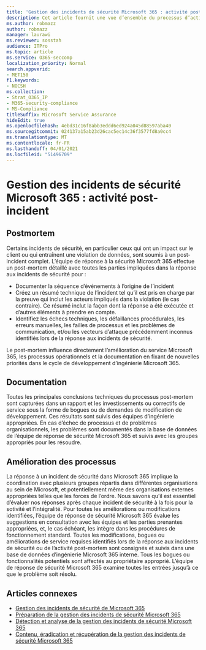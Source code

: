 ```yaml
---
title: 'Gestion des incidents de sécurité Microsoft 365 : activité post-incident'
description: Cet article fournit une vue d’ensemble du processus d’activité post-incident de gestion des incidents de sécurité dans Microsoft 365.
ms.author: robmazz
author: robmazz
manager: laurawi
ms.reviewer: sosstah
audience: ITPro
ms.topic: article
ms.service: O365-seccomp
localization_priority: Normal
search.appverid:
- MET150
f1.keywords:
- NOCSH
ms.collection:
- Strat_O365_IP
- M365-security-compliance
- MS-Compliance
titleSuffix: Microsoft Service Assurance
hideEdit: true
ms.openlocfilehash: 4ebd31c16f8abb3eddd6ed924a045d88597aba40
ms.sourcegitcommit: 024137a15ab23d26cac5ec14c36f3577fd8a0cc4
ms.translationtype: MT
ms.contentlocale: fr-FR
ms.lasthandoff: 04/01/2021
ms.locfileid: "51496709"
---
```

# <a name="microsoft-365-security-incident-management-post-incident-activity"></a>Gestion des incidents de sécurité Microsoft 365 : activité post-incident

## <a name="postmortem"></a>Postmortem

Certains incidents de sécurité, en particulier ceux qui ont un impact sur le client ou qui entraînent une violation de données, sont soumis à un post-incident complet. L’équipe de réponse à la sécurité Microsoft 365 effectue un post-mortem détaillé avec toutes les parties impliquées dans la réponse aux incidents de sécurité pour :

- Documenter la séquence d’événements à l’origine de l’incident
- Créez un résumé technique de l’incident tel qu’il est pris en charge par la preuve qui inclut les acteurs impliqués dans la violation (le cas contraire). Ce résumé inclut la façon dont la réponse a été exécutée et d’autres éléments à prendre en compte.
- Identifiez les échecs techniques, les défaillances procédurales, les erreurs manuelles, les failles de processus et les problèmes de communication, et/ou les vecteurs d’attaque précédemment inconnus identifiés lors de la réponse aux incidents de sécurité.

Le post-mortem influence directement l’amélioration du service Microsoft 365, les processus opérationnels et la documentation en fixant de nouvelles priorités dans le cycle de développement d’ingénierie Microsoft 365.

## <a name="documentation"></a>Documentation

Toutes les principales conclusions techniques du processus post-mortem sont capturées dans un rapport et les investissements ou correctifs de service sous la forme de bogues ou de demandes de modification de développement. Ces résultats sont suivis des équipes d’ingénierie appropriées. En cas d’échec de processus et de problèmes organisationnels, les problèmes sont documentés dans la base de données de l’équipe de réponse de sécurité Microsoft 365 et suivis avec les groupes appropriés pour les résoudre.

## <a name="process-improvement"></a>Amélioration des processus

La réponse à un incident de sécurité dans Microsoft 365 implique la coordination avec plusieurs groupes répartis dans différentes organisations au sein de Microsoft, et potentiellement même des organisations externes appropriées telles que les forces de l’ordre. Nous savons qu’il est essentiel d’évaluer nos réponses après chaque incident de sécurité à la fois pour la sotivité et l’intégralité. Pour toutes les améliorations ou modifications identifiées, l’équipe de réponse de sécurité Microsoft 365 évalue les suggestions en consultation avec les équipes et les parties prenantes appropriées, et, le cas échéant, les intègre dans les procédures de fonctionnement standard. Toutes les modifications, bogues ou améliorations de service requises identifiés lors de la réponse aux incidents de sécurité ou de l’activité post-mortem sont consignés et suivis dans une base de données d’ingénierie Microsoft 365 interne. Tous les bogues ou fonctionnalités potentiels sont affectés au propriétaire approprié. L’équipe de réponse de sécurité Microsoft 365 examine toutes les entrées jusqu’à ce que le problème soit résolu.

## <a name="related-articles"></a>Articles connexes

- [Gestion des incidents de sécurité de Microsoft 365](assurance-security-incident-management.md)
- [Préparation de la gestion des incidents de sécurité Microsoft 365](assurance-sim-preparation.md)
- [Détection et analyse de la gestion des incidents de sécurité Microsoft 365](assurance-sim-detection-analysis.md)
- [Contenu, éradication et récupération de la gestion des incidents de sécurité Microsoft 365](assurance-sim-containment-eradication-recovery.md)
